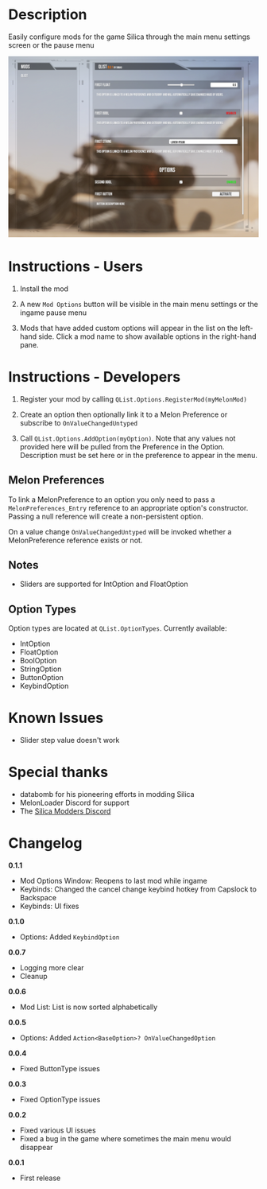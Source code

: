 # Description

Easily configure mods for the game Silica through the main menu settings screen or the pause menu

![Mod Options Window](image.png)

# Instructions - Users

1. Install the mod

2. A new `Mod Options` button will be visible in the main menu settings or the ingame pause menu

3. Mods that have added custom options will appear in the list on the left-hand side. Click a mod name to show available options in the right-hand pane.

# Instructions - Developers

1. Register your mod by calling `QList.Options.RegisterMod(myMelonMod)`

2. Create an option then optionally link it to a Melon Preference or subscribe to `OnValueChangedUntyped`

3. Call `QList.Options.AddOption(myOption)`. Note that any values not provided here will be pulled from the Preference in the Option. Description must be set here or in the preference to appear in the menu.

## Melon Preferences

To link a MelonPreference to an option you only need to pass a `MelonPreferences_Entry` reference to an appropriate option's constructor. Passing a null reference will create a non-persistent option.

On a value change `OnValueChangedUntyped` will be invoked whether a MelonPreference reference exists or not.

## Notes

- Sliders are supported for IntOption and FloatOption

## Option Types

Option types are located at `QList.OptionTypes`. Currently available:

- IntOption
- FloatOption
- BoolOption
- StringOption
- ButtonOption
- KeybindOption

# Known Issues

- Slider step value doesn't work

# Special thanks

- databomb for his pioneering efforts in modding Silica
- MelonLoader Discord for support
- The <a href="https://discord.gg/5SHQxFaess">Silica Modders Discord</a>

# Changelog

**0.1.1**

- Mod Options Window: Reopens to last mod while ingame
- Keybinds: Changed the cancel change keybind hotkey from Capslock to Backspace
- Keybinds: UI fixes

**0.1.0**

- Options: Added `KeybindOption`

**0.0.7**

- Logging more clear
- Cleanup

**0.0.6**

- Mod List: List is now sorted alphabetically

**0.0.5**

- Options: Added `Action<BaseOption>? OnValueChangedOption`

**0.0.4**

- Fixed ButtonType issues

**0.0.3**

- Fixed OptionType issues

**0.0.2**

- Fixed various UI issues
- Fixed a bug in the game where sometimes the main menu would disappear

**0.0.1**

- First release
